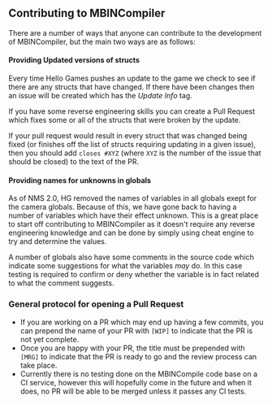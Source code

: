 ## Contributing to MBINCompiler

There are a number of ways that anyone can contribute to the development of MBINCompiler, but the main two ways are as follows:

#### Providing Updated versions of structs

Every time Hello Games pushes an update to the game we check to see if there are any structs that have changed. If there have been changes then an issue will be created which has the *Update Info* tag.

If you have some reverse engineering skills you can create a Pull Request which fixes some or all of the structs that were broken by the update.

If your pull request would result in every struct that was changed being fixed (or finishes off the list of structs requiring updating in a given issue), then you should add `closes #XYZ` (where `XYZ` is the number of the issue that should be closed) to the text of the PR.

#### Providing names for unknowns in globals

As of NMS 2.0, HG removed the names of variables in all globals exept for the camera globals. Because of this, we have gone back to having a number of variables which have their effect unknown. This is a great place to start off contributing to MBINCompiler as it doesn't require any reverse engineering knowledge and can be done by simply using cheat engine to try and determine the values.

A number of globals also have some comments in the source code which indicate some suggestions for what the variables *may* do. In this case testing is required to confirm or deny whether the variable is in fact related to what the comment suggests.

### General protocol for opening a Pull Request

 - If you are working on a PR which may end up having a few commits, you can prepend the name of your PR with `[WIP]` to indicate that the PR is not yet complete.
 - Once you are happy with your PR, the title must be prepended with `[MRG]` to indicate that the PR is ready to go and the review process can take place.
 - Currently there is no testing done on the MBINCompile code base on a CI service, however this will hopefully come in the future and when it does, no PR will be able to be merged unless it passes any CI tests.
